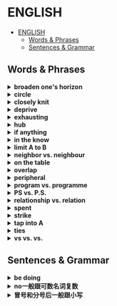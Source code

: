 # ENGLISH

- [ENGLISH](#english)
  - [Words & Phrases](#words--phrases)
  - [Sentences & Grammar](#sentences--grammar)

## Words & Phrases

<details>
<summary><b>broaden one's horizon</b></summary>

- 增长某人的见识
  - > I suppose if anything, it's a good way to broaden my horizons.
    - 我想这至少是一个长见识的好方法。

</details>

<details>
<summary><b>circle</b></summary>

- > travel in the same circles
  - 处在同一个圈子里
  - > I guess there is a lot of information overlap among my friends and family since we all travel in the same circles.
- > widen your circle

</details>

<details>
<summary><b>closely knit</b></summary>

- 紧密联系
  - > If your network is too closely knit, you could be depriving yourself of valuable information coming from peripheral networks.

</details>

<details>
<summary><b>deprive</b></summary>

- deprive of A
  - 剥夺A
  - > Getting deprived of interactions with peers might lead to less developed social skills.
- deprive A of B
  - 从A身上剥夺B
  - > If your network is too closely knit, you could be depriving yourself of valuable information coming from peripheral networks.
  - > If you work too hard, you're depriving yourself of downtime.
- 当形容词
  - > Being sleep/oxygen/education deprived
  - > She suffered minor oxygen deprivation [n.] during the fire.

</details>

<details>
<summary><b>exhausting</b></summary>

- 疲惫
  - > A: I depend a lot on my network of weak ties. B: That sounds exhausting.

</details>

<details>
<summary><b>hub</b></summary>

- 核心，中心
  - > I found that attending conferences really helped me to tap into network hubs.
  - > New York is the hub of the stock market.

</details>

<details>
<summary><b>if anything</b></summary>

- 如果一定要说（有什么区别）的话（不确定）
  - > I suppose if anything, it's a good way to broaden my horizons.
    - 我想这至少是一个长见识的好方法。

</details>

<details>
<summary><b>in the know</b></summary>

- 知情，百事通
  - > Jim, you strike me as a guy who's always in the know.

</details>

<details>
<summary><b>limit A to B</b></summary>

- 将A限制为B
  - > When we limit our networks to only our strong ties, we're leaving a lot of potential value on the table.

</details>

<details>
<summary><b>neighbor vs. neighbour</b></summary>

- neighbor用于美式英语。

</details>

<details>
<summary><b>on the table</b></summary>

- 可利用的（字面意思：放在桌上，想拿自取）
  - > I depend a lot on my network of weak ties. It's not always easy, but when we limit our networks to only our strong ties, we're leaving a lot of potential value on the table.
  - > Is it a new promotion on the table?
    - Is that being offered?
- 还在商议（进行中）
  - > It's still on the table.
  - > Giving me that promotion was never really on the table, was it?
    - 从没有真正考虑过给我升职
  - > Well should you ever decide to give it another thought, the offer is still on the table.
    - 如果你还想再考虑下，那么这个提议仍然有效。
- 坐视不管
  - > You shouldn't just leave them on the table.

</details>

<details>
<summary><b>overlap</b></summary>

- 重叠
  - > I guess there is a lot of information overlap [n.] among my friends and family since we all travel in the same circles.
  - > Venn diagrams are composed of overlapping [adj.] circles.
  - > Back when our schedules overlapped [v.], I used to run into him everyday.

</details>

<details>
<summary><b>peripheral</b></summary>

- 外围的，非核心的
  - > If your network is too closely knit, you could be depriving yourself of valuable information coming from peripheral networks.
  - > They come from the periphery [n.], but there's still value to be found here.
  - > Temporary loss of peripheral vision.
    - 周边视觉暂失
  - > Connecting peripheral devices to a computer is most often done by using the USB port.
    - 外部设备

</details>

<details>
<summary><b>program vs. programme</b></summary>

- program用于美式英语；programme用于英式英语。
- 对于计算机领域，program最佳。

</details>

<details>
<summary><b>PS vs. P.S.</b></summary>

[[ref]](https://www.grammarly.com/blog/what-does-ps-mean/)

- 首先一定是大写的（capitalized）。
- Cambridge Dictionary说：PS是英式写法，P.S.（加了periods）是美式写法；但*The Chicago Manual of Style*也推荐PS。
- ref给出的建议是：用PS，不加任何标点符号。

</details>

<details>
<summary><b>relationship vs. relation</b></summary>

[[ref]](http://www.kwuntung.net/tthp/topics/vocab/relationship.htm)

- relationship更强调情感，relation更强调工作。
- 国与国正式邦交，一定用复数relations。
  - > Canada and Britain have established diplomatic relations with North Korea.
- 国与国、人与人的一般关系，可以用复数relations或可数的relationship，工作方面倾向于前者，情感方面倾向于后者。
  - > We seek to improve relations between our two countries.
  - > The Chinese President has said the China will maintain its traditional friendly relationship with Bangladesh.
  - > Relations between workers and management are generally good.
  - > She has a close relationship with her daughter.
- 物与物的关系，两个词没区别。
- **bear no/little relation/relationship to sth**是固定搭配，表示“与sth关系不大”。
  - > The lessons bear little relationship to the children's actual needs.
  - > The fee they are offering bears no relation to the amount of work involved.
- 情侣关系也是感情关系，用可数的relationship。
  - > She doesn't really want a relationship with me.
- **sexual relationship**是固定搭配，不用relation。
  - > He's never had a sexual relationship before.
- **blood relation/relative**是固定搭配，指有血缘关系的人。
  - > He could be the next-door neighbor, a friend, a blood relation.
- 还有种族关系，劳资关系，公共关系，都用relation。
  - > We need to do more to promote good race relations.
  - > Nationalization in the transport industries produced neither outstanding industrial relations nor employee commitment.
- **public relations exercise**指公关工作。
  - > It has been a public relations exercise for this week's by-elections.

</details>

<details>
<summary><b>spent</b></summary>

- 消耗殆尽的
  - > I'm spent just making sure my friends and family are happy.

</details>

<details>
<summary><b>strike</b></summary>

- （人，点子等）给A造成某种印象。
  - > Jim, you strike me as a guy who's always in the know.
  - > That strikes me as a bad idea.
  - > That idea is very "striking".

</details>

<details>
<summary><b>tap into A</b></summary>

- 打入、深入A
  - > I found that attending conferences really helped me to tap into network hubs.

</details>

<details>
<summary><b>ties</b></summary>

- 关系
  - network of weak ties：弱关系网；认识的人，但关系不强。
  - strong ties

</details>

<details>
<summary><b>vs vs. vs.</b></summary>

哈哈哈这个标题已经暴露了我的偏好了。

[[ref]](https://english.stackexchange.com/questions/5392/how-should-i-abbreviate-versus)

vs.更常用。

</details>

## Sentences & Grammar

<details>
<summary><b>be doing</b></summary>

- 将会
  - > I depend a lot on my network of weak ties. It's not always easy, but when we limit our networks to only our strong ties, we're leaving a lot of potential value on the table.

</details>

<details>
<summary><b>no一般跟可数名词复数</b></summary>

[[ref]](https://englishlessonsbrighton.co.uk/followed-singular-plural-noun/)

- 对于不可数名词，显然是单数。
- 用单数的常用搭配
  - no idea，no time，no doubt，no amount，no reason，no need，no problem，no way，no point，no use，no way，no evidence
  - > There’s no time left, we have to go.
  - > No need to thank me, it was my pleasure.
  - > I have no idea what the answer is.
- 对于可数名词，一般是复数。
  - > No dogs allowed.
- 在逻辑上，单数有时更合理；或者有时我们就是在谈特定单一事物。
  - > I have no wife.
- 单数更适合于一些强调的场合。
  - > No player has won this award more than once.
  - > No man is happy without chocolate.

PS：zero总是跟复数，如zero people，zero degrees。

PS：any总是跟复数或不可数名词，如：
> Do we have any beer/glasses?

</details>

<details>
<summary><b>冒号和分号后一般跟小写</b></summary>

通常跟小写。
> The commercials had one message: the geeks shall inherit the earth.

</details>
